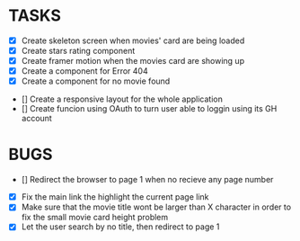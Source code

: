 # TASKS

- [x] Create skeleton screen when movies' card are being loaded
- [x] Create stars rating component
- [x] Create framer motion when the movies card are showing up
- [x] Create a component for Error 404
- [x] Create a component for no movie found
- [] Create a responsive layout for the whole application
- [] Create funcion using OAuth to turn user able to loggin using its GH account

# BUGS

- [] Redirect the browser to page 1 when no recieve any page number
- [x] Fix the main link the highlight the current page link
- [x] Make sure that the movie title wont be larger than X character in order to fix the small movie card height problem
- [x] Let the user search by no title, then redirect to page 1